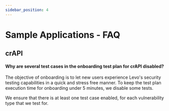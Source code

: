 ```yaml
---
sidebar_position: 4
---
```


# Sample Applications - FAQ

## crAPI

#### Why are several test cases in the onboarding test plan for crAPI disabled?
The objective of onboarding is to let new users experience Levo's security testing capabilities in a quick and stress free manner. To keep the test plan execution time for onboarding under 5 minutes, we disable some tests.

We ensure that there is at least one test case enabled, for each vulnerability type that we test for.